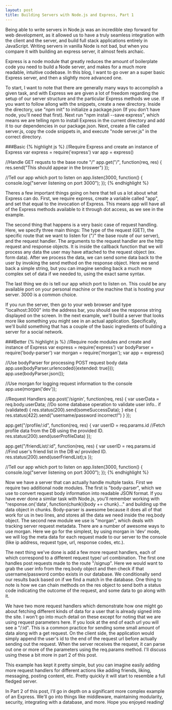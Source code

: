 ```yaml
---
layout: post
title: Building Servers with Node.js and Express, Part 1
---
```


Being able to write servers in Node.js was an incredible step forward for web development, as it allowed us to have a truly seamless integration with the client and the server, and build full stack applications entirely in JavaScript.  Writing servers in vanilla Node is not bad, but when you compare it with building an express server, it almost feels archaic.  

Express is a node module that greatly reduces the amount of boilerplate code you need to build a Node server, and makes for a much more readable, intuitive codebase.  In this blog, I want to go over an a super basic Express server, and then a slightly more advanced one.

To start, I want to note that there are generally many ways to accomplish a given task, and with Express we are given a lot of freedom regarding the setup of our server structure and the particular Express methods we use.  If you want to follow allong with the snippets, create a new directory.  Inside the directory, use "npm init" to initialize a package.json (If you don't have node, you'll need that first).  Next run "npm install --save express", which means we are telling npm to install Express in the current directory and add it to our dependencies in our package.json.  Next, create a file called server.js, copy the code snippets in, and execute "node server.js" in the correct directory.

###Basic
{% highlight js %}
//Require Express and create an instance of Express
var express = require('express')
var app = express()

//Handle GET requsts to the base route "/"
app.get("/", function(req, res) {
  res.send("This should appear in the broswer")
});

//Tell our app which port to listen on
app.listen(3000, function() {
  console.log("server listening on port 3000");
});
{% endhighlight %}

Theres a few important things going on here that tell us a lot about what Express can do. First, we require express, create a variable called "app", and set that equal to the invocation of Express.  This means app will have all of the Express methods available to it through dot access, as we see in the example.  

The second thing that happens is a very basic case of request handling.  Here, we specify three main things: The type of the request (GET), the specific route that we want to listen for ("/" the base route of our server), and the request handler.  The arguments to the request handler are the http request and response objects.  It is inside the callback function that we will process any data the user may have attached to the request object (ex. form data).  After we process the data, we can send some data back to the user by invoking the send method on the response object.  Here we send back a simple string, but you can imagine sending back a much more complex set of data if we needed to, using the exact same syntax.

The last thing we do is tell our app which port to listen on.  This could be any available port on your personal machine or the machine that is hosting your server.  3000 is a common choice.  

If you run the server, then go to your web browser and type "localhost:3000" into the address bar, you should see the response string displayed on the screen.  In the next example, we'll build a server that looks more like something you might see in an actual application. Specifically, we'll build something that has a couple of the basic ingredients of building a server for a social network.

###Better
{% highlight js %}
//Require node modules and create and instance of Express
var express = require('express')
var bodyParser = require('body-parser')
var morgan = require('morgan');
var app = express()

//Use bodyParser for processing POST request body data
app.use(bodyParser.urlencoded({extended: true}));
app.use(bodyParser.json());

//Use morgan for logging request information to the console
app.use(morgan('dev'));

//Request Handlers
app.post('/signin', function(req, res) {
  var userData = req.body.userData;
  //Do some database operation to validate user info..
  if (validated) {
    res.status(200).send(someSuccessData);
  } else {
    res.status(422).send("username/password incorrect!")
  }
});

app.get("/profile/:id", function(req, res) {
  var userID = req.params.id
  //Fetch profile data from the DB using the provided ID.
  res.status(200).send(userProfileData)
});

app.get("/friendList/:id", function(req, res) {
  var userID = req.params.id
  //Find user's friend list in the DB w/ provided ID.
  res.status(200).send(userFriendList);s
});

//Tell our app which port to listen on
app.listen(3000, function() {
  console.log("server listening on port 3000");
});
{% endhighlight %}

Now we have a server that can actually handle multple tasks.  First we require two additional node modules.  The first is "body-parser", which we use to convert request body information into readable JSON format.  If you have ever done a similar task with Node.js, you'll remember working with "response.on('data', function(chunk){body += chunk}..." and building up the data object in chunks.  Body-parser is awesome because it does all of that work for us in two lines, and stores all the data we need inside the req.body object.  The second new module we use is "morgan", which deals with tracking server request metadata.  There are a number of awesome ways to use morgan.  Here we go for the simplest, by using morgan in 'dev' mode, we will log the meta data for each request made to our server to the console (like ip address, request type, url, response codes, etc.).

The next thing we've done is add a few more request handlers, each of which correspond to a different request type/ url combination.  The first one handles post requests made to the route "/signup".  Here we would want to grab the user info from the req.body object and then check if that username/password combo exists in our database.  We conditionally send our results back based on if we find a match in the database.  One thing to note is how we can chain methods on the res object to send both a status code indicating the outcome of the request, and some data to go along with it.  

We have two more request handlers which demonstrate how one might go about fetching different kinds of data for a user that is already signed into the site.  I won't go into much detail on these except for noting that we are using request parameters here.  If you look at the end of each url you will see a "/:id".  This is a common practice for sending some small amount of data along with a get request.  On the client side, the application would simply append the user's id to the end of the request url before actually sending out the request.  When the server receives the request, it can
parse out one or more of the parameters using the req.params method.  I'll discuss using these a bit more in part 2 of this post.

This example has kept it pretty simple, but you can imagine easily adding more request handlers for different actions like adding friends, liking, messaging, posting content, etc.  Pretty quickly it will start to resemble a full fledged server.

In Part 2 of this post, I'll go in depth on a significant more complex example of an Express.  We'll go into things like middleware, maintaining modularity, security, integrating with a database, and more.  Hope you enjoyed reading!









